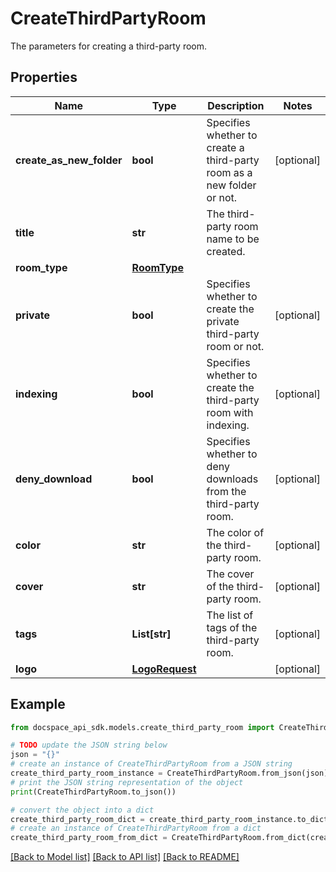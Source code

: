 # CreateThirdPartyRoom
The parameters for creating a third-party room.

## Properties

Name | Type | Description | Notes
------------ | ------------- | ------------- | -------------
**create_as_new_folder** | **bool** | Specifies whether to create a third-party room as a new folder or not. | [optional] 
**title** | **str** | The third-party room name to be created. | 
**room_type** | [**RoomType**](RoomType.md) |  | 
**private** | **bool** | Specifies whether to create the private third-party room or not. | [optional] 
**indexing** | **bool** | Specifies whether to create the third-party room with indexing. | [optional] 
**deny_download** | **bool** | Specifies whether to deny downloads from the third-party room. | [optional] 
**color** | **str** | The color of the third-party room. | [optional] 
**cover** | **str** | The cover of the third-party room. | [optional] 
**tags** | **List[str]** | The list of tags of the third-party room. | [optional] 
**logo** | [**LogoRequest**](LogoRequest.md) |  | [optional] 

## Example

```python
from docspace_api_sdk.models.create_third_party_room import CreateThirdPartyRoom

# TODO update the JSON string below
json = "{}"
# create an instance of CreateThirdPartyRoom from a JSON string
create_third_party_room_instance = CreateThirdPartyRoom.from_json(json)
# print the JSON string representation of the object
print(CreateThirdPartyRoom.to_json())

# convert the object into a dict
create_third_party_room_dict = create_third_party_room_instance.to_dict()
# create an instance of CreateThirdPartyRoom from a dict
create_third_party_room_from_dict = CreateThirdPartyRoom.from_dict(create_third_party_room_dict)
```
[[Back to Model list]](../README.md#documentation-for-models) [[Back to API list]](../README.md#documentation-for-api-endpoints) [[Back to README]](../README.md)


